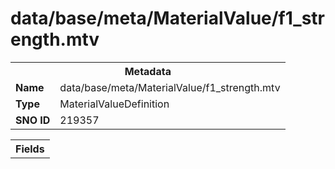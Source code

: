 <h1>data/base/meta/MaterialValue/f1_strength.mtv</h1><table><tr><th colspan="100%">Metadata</th></tr><tr><td><b>Name</b></td><td>data/base/meta/MaterialValue/f1_strength.mtv</td></tr><tr><td><b>Type</b></td><td>MaterialValueDefinition</td></tr><tr><td><b>SNO ID</b></td><td>219357</td></tr></table>

<table><tr><th colspan="100%">Fields</th></tr></table>


